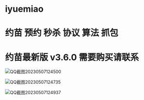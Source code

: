 # iyuemiao
# 约苗 预约 秒杀 协议 算法 抓包 

# 约苗最新版 v3.6.0 需要购买请联系

![QQ截图20230507124500](https://user-images.githubusercontent.com/38068634/236658098-05c84a83-abcd-4e97-b5dd-736e0272494f.png)


![QQ截图20230507124735](https://user-images.githubusercontent.com/38068634/236658178-6612067a-4af8-4d5d-bc66-4b0a0670731d.png)

![QQ截图20230507124937](https://user-images.githubusercontent.com/38068634/236658233-2cbfcdbd-d622-4998-9543-9191ebb151b4.png)
